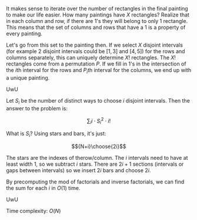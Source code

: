 It makes sense to iterate over the number of rectangles in the final painting to make our life easier. How many paintings have $X$ rectangles? Realize that in each column and row, if there are $1$'s they will belong to only $1$ rectangle. This means that the set of columns and rows that have a $1$ is a property of every painting. 

Let's go from this set to the painting then. If we select $X$ disjoint intervals (for example $2$ disjoint intervals could be $[1,3]$ and $[4,5]$) for the rows and columns separately, this can uniquely determine $X!$ rectangles. The $X!$ rectangles come from a permutation $P$. If we fill in $1$'s in the intersection of the $i$th interval for the rows and $P_i$th interval for the columns, we end up with a unique painting. 

UwU

Let $S_i$ be the number of distinct ways to choose $i$ disjoint intervals. Then the answer to the problem is: 

$$\sum_{i} i \cdot {S_i}^2 \cdot i!$$

 What is $S_i$? Using stars and bars, it's just:

$${N+i}\choose{2i}$$

The stars are the indexes of therow/column. The $i$ intervals need to have at least width $1$, so we subtract $i$ stars. There are $2i+1$ sections (intervals or gaps between intervals) so we insert $2i$ bars and choose $2i$.

By precomputing the mod of factorials and inverse factorials, we can find the sum for each $i$ in $O(1)$ time.

UwU

Time complexity: $O(N)$

 
